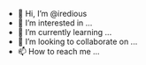- 👋 Hi, I’m @iredious
- 👀 I’m interested in ...
- 🌱 I’m currently learning ...
- 💞️ I’m looking to collaborate on ...
- 📫 How to reach me ...

<!---
iredious/iredious is a ✨ special ✨ repository because its `README.md` (this file) appears on your GitHub profile.
You can click the Preview link to take a look at your changes.
--->
